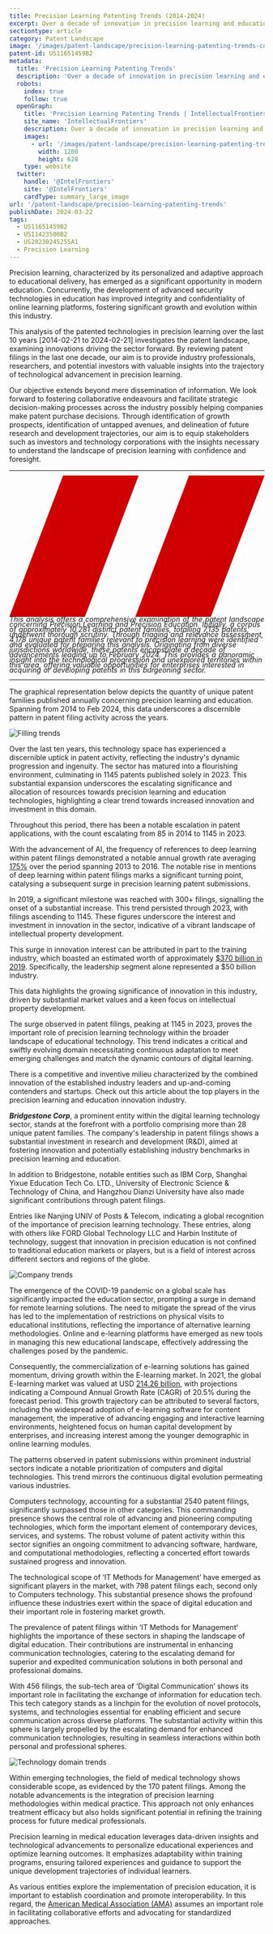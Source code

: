 ```yaml
---
title: Precision Learning Patenting Trends (2014-2024)
excerpt: Over a decade of innovation in precision learning and education has led to a significant surge in patent activity, with filings growing from 85 in 2014 to 1145 in 2023, marking a clear trend towards increased innovation and investment in this sector. Driven by a surge in demand for remote learning solutions during the COVID-19 pandemic, the precision learning sector has witnessed an unprecedented focus on developing and commercializing e-learning platforms recently, which is visible in patenting trends as well.
sectiontype: article
category: Patent Landscape
image: '/images/patent-landscape/precision-learning-patenting-trends-cover.webp'
patent-id: US11651459B2
metadata:
  title: 'Precision Learning Patenting Trends'
  description: 'Over a decade of innovation in precision learning and education has led to a significant surge in patent activity, with filings growing from 85 in 2014 to 1145 in 2023, marking a clear trend towards increased innovation and investment in this sector. Driven by a surge in demand for remote learning solutions during the COVID-19 pandemic, the precision learning sector has witnessed an unprecedented focus on developing and commercializing e-learning platforms recently, which is visible in patenting trends as well.'
  robots:
    index: true
    follow: true
  openGraph:
    title: 'Precision Learning Patenting Trends | IntellectualFrontiers'
    site_name: 'IntellectualFrontiers'
    description: Over a decade of innovation in precision learning and education has led to a significant surge in patent activity, with filings growing from 85 in 2014 to 1145 in 2023, marking a clear trend towards increased innovation and investment in this sector. Driven by a surge in demand for remote learning solutions during the COVID-19 pandemic, the precision learning sector has witnessed an unprecedented focus on developing and commercializing e-learning platforms recently, which is visible in patenting trends as well.
    images:
      - url: '/images/patent-landscape/precision-learning-patenting-trends-cover.webp'
        width: 1200
        height: 628
    type: website
  twitter:
    handle: '@IntelFrontiers'
    site: '@IntelFrontiers'
    cardType: summary_large_image
url: '/patent-landscape/precision-learning-patenting-trends'
publishDate: 2024-03-22
tags:
  - US11651459B2
  - US11423500B2
  - US20230245255A1
  - Precision Learning
---
```


Precision learning, characterized by its personalized and adaptive approach to educational delivery, has emerged as a significant opportunity in modern education. Concurrently, the development of advanced security technologies in education has improved integrity and confidentiality of online learning platforms, fostering significant growth and evolution within this industry.

This analysis of the patented technologies in precision learning over the last 10 years [2014-02-21 to 2024-02-21] investigates the patent landscape, examining innovations driving the sector forward. By reviewing patent filings in the last one decade, our aim is to provide industry professionals, researchers, and potential investors with valuable insights into the trajectory of technological advancement in precision learning.

Our objective extends beyond mere dissemination of information. We look forward to fostering collaborative endeavours and facilitate strategic decision-making processes across the industry possibly helping companies make patent purchase decisions. Through identification of growth prospects, identification of untapped avenues, and delineation of future research and development trajectories, our aim is to equip stakeholders such as investors and technology corporations with the insights necessary to understand the landscape of precision learning with confidence and foresight.

<!-- <span class="italic text-sky-800 font-semibold">
This analysis offers a comprehensive examination of the patent landscape concerning Precision Learning and Precision Education. Initially, a corpus of approximately 10,281 distinct patent families, totalling 7,135 patents, underwent thorough scrutiny. Through triaging and relevance assessment, 4,178 unique patent families relevant to precision learning were identified and evaluated for preparing this analysis. Originating from diverse jurisdictions worldwide, these patents encapsulate a decade of advancements leading up to February 2024. This provides a panoramic insight into the technological progression and unexplored territories within this area, offering valuable opportunities for enterprises interested in acquiring or developing patents in this burgeoning sector.
</span> -->

<hr class="w-48 h-1 mx-auto my-4 bg-gray-200 border-0 rounded md:my-10 dark:bg-gray-700">

<div class=" text-center items-start">
<p class="text-gray-800 sm:text-xl dark:text-white !mt-0" style="word-spacing: 1px;"><i style="line-height:10px">
<svg xmlns="http://www.w3.org/2000/svg"  class="max-[600px]:w-5 w-6 max-[600px]:!pt-0" style="padding-top:0px; display:inline !important; margin-top: -5px;" fill="none" stroke="#f00505" stroke-width="0.00024000000000000003" viewBox="7 9 10.13 5.61"><g id="SVGRepo_bgCarrier" stroke-width="0"></g><g id="SVGRepo_tracerCarrier" stroke-linecap="round" stroke-linejoin="round" stroke="#CCCCCC" stroke-width="0.192"></g><g id="SVGRepo_iconCarrier"> <path d="M9.13456 9H12.1346L10 14.6075H7L9.13456 9Z" fill="#d10000"></path> <path d="M14.1346 9H17.1346L15 14.6075H12L14.1346 9Z" fill="#d10000"></path> </g></svg>
<span class="text-sky-800 font-semibold">This analysis offers a comprehensive examination of the patent landscape concerning Precision Learning and Precision Education. Initially, a corpus of approximately 10,281 distinct patent families, totalling 7,135 patents, underwent thorough scrutiny. Through triaging and relevance assessment, 4,178 unique patent families relevant to precision learning were identified and evaluated for preparing this analysis. Originating from diverse jurisdictions worldwide, these patents encapsulate a decade of advancements leading up to February 2024. This provides a panoramic insight into the technological progression and unexplored territories within this area, offering valuable opportunities for enterprises interested in acquiring or developing patents in this burgeoning sector.
</i></span></p>
</div>

<hr class="w-48 h-1 mx-auto my-4 bg-gray-200 border-0 rounded md:my-10 dark:bg-gray-700">

The graphical representation below depicts the quantity of unique patent families published annually concerning precision learning and education. Spanning from 2014 to Feb 2024, this data underscores a discernible pattern in patent filing activity across the years.

<div class="flex justify-center">
<img src="/images/patent-landscape/precision-learning-patenting-trends-1.webp" alt="Filling trends" class="!mt-0 !mb-0">
</div>

Over the last ten years, this technology space has experienced a discernible uptick in patent activity, reflecting the industry's dynamic progression and ingenuity. The sector has matured into a flourishing environment, culminating in 1145 patents published solely in 2023. This substantial expansion underscores the escalating significance and allocation of resources towards precision learning and education technologies, highlighting a clear trend towards increased innovation and investment in this domain.

Throughout this period, there has been a notable escalation in patent applications, with the count escalating from 85 in 2014 to 1145 in 2023.

With the advancement of AI, the frequency of references to deep learning within patent filings demonstrated a notable annual growth rate averaging <a href="https://www.wipo.int/tech_trends/en/artificial_intelligence/story.html" target="_blank">175%</a> over the period spanning 2013 to 2016. The notable rise in mentions of deep learning within patent filings marks a significant turning point, catalysing a subsequent surge in precision learning patent submissions.

In 2019, a significant milestone was reached with 300+ filings, signalling the onset of a substantial increase. This trend persisted through 2023, with filings ascending to 1145. These figures underscore the interest and investment in innovation in the sector, indicative of a vibrant landscape of intellectual property development.

This surge in innovation interest can be attributed in part to the training industry, which boasted an estimated worth of approximately <a href="https://www.forbes.com/sites/sap/2020/07/14/the-dire-need-for-precision-learning/?sh=273d3c0a5c98" target="_blank">$370 billion in 2019</a>. Specifically, the leadership segment alone represented a $50 billion industry.

This data highlights the growing significance of innovation in this industry, driven by substantial market values and a keen focus on intellectual property development.

The surge observed in patent filings, peaking at 1145 in 2023, proves the important role of precision learning technology within the broader landscape of educational technology. This trend indicates a critical and swiftly evolving domain necessitating continuous adaptation to meet emerging challenges and match the dynamic contours of digital learning.

There is a competitive and inventive milieu characterized by the combined innovation of the established industry leaders and up-and-coming contenders and startups. Check out this article about the top players in the precision learning and education innovation industry.

**_Bridgestone Corp_**, a prominent entity within the digital learning technology sector, stands at the forefront with a portfolio comprising more than 28 unique patent families. The company's leadership in patent filings shows a substantial investment in research and development (R&D), aimed at fostering innovation and potentially establishing industry benchmarks in precision learning and education.

In addition to Bridgestone, notable entities such as IBM Corp, Shanghai Yixue Education Tech Co. LTD., University of Electronic Science & Technology of China, and Hangzhou Dianzi University have also made significant contributions through patent filings.

Entries like Nanjing UNIV of Posts & Telecom, indicating a global recognition of the importance of precision learning technology. These entries, along with others like FORD Global Technology LLC and Harbin Institute of technology, suggest that innovation in precision education is not confined to traditional education markets or players, but is a field of interest across different sectors and regions of the globe.

<div class="flex justify-center">
<img src="/images/patent-landscape/precision-learning-patenting-trends-2.webp" alt="Company trends" class="!mt-0 !mb-0">
</div>

The emergence of the COVID-19 pandemic on a global scale has significantly impacted the education sector, prompting a surge in demand for remote learning solutions. The need to mitigate the spread of the virus has led to the implementation of restrictions on physical visits to educational institutions, reflecting the importance of alternative learning methodologies. Online and e-learning platforms have emerged as new tools in managing this new educational landscape, effectively addressing the challenges posed by the pandemic.

Consequently, the commercialization of e-learning solutions has gained momentum, driving growth within the E-learning market. In 2021, the global E-learning market was valued at USD <a href="https://www.polarismarketresearch.com/industry-analysis/e-learning-market" target="_blank">214.26 billion</a>, with projections indicating a Compound Annual Growth Rate (CAGR) of 20.5% during the forecast period. This growth trajectory can be attributed to several factors, including the widespread adoption of e-learning software for content management, the imperative of advancing engaging and interactive learning environments, heightened focus on human capital development by enterprises, and increasing interest among the younger demographic in online learning modules.

The patterns observed in patent submissions within prominent industrial sectors indicate a notable prioritization of computers and digital technologies. This trend mirrors the continuous digital evolution permeating various industries.

Computers technology, accounting for a substantial 2540 patent filings, significantly surpassed those in other categories. This commanding presence shows the central role of advancing and pioneering computing technologies, which form the important element of contemporary devices, services, and systems. The robust volume of patent activity within this sector signifies an ongoing commitment to advancing software, hardware, and computational methodologies, reflecting a concerted effort towards sustained progress and innovation.

The technological scope of ‘IT Methods for Management’ have emerged as significant players in the market, with 798 patent filings each, second only to Computers technology. This substantial presence shows the profound influence these industries exert within the space of digital education and their important role in fostering market growth.

The prevalence of patent filings within ‘IT Methods for Management’ highlights the importance of these sectors in shaping the landscape of digital education. Their contributions are instrumental in enhancing communication technologies, catering to the escalating demand for superior and expedited communication solutions in both personal and professional domains.

With 456 filings, the sub-tech area of ‘Digital Communication’ shows its important role in facilitating the exchange of information for education tech. This tech category stands as a linchpin for the evolution of novel protocols, systems, and technologies essential for enabling efficient and secure communication across diverse platforms. The substantial activity within this sphere is largely propelled by the escalating demand for enhanced communication technologies, resulting in seamless interactions within both personal and professional spheres.

<div class="flex justify-center">
<img src="/images/patent-landscape/precision-learning-patenting-trends-3.webp" alt="Technology domain trends" class="!mt-0 !mb-0">
</div>

Within emerging technologies, the field of medical technology shows considerable scope, as evidenced by the 170 patent filings. Among the notable advancements is the integration of precision learning methodologies within medical practice. This approach not only enhances treatment efficacy but also holds significant potential in refining the training process for future medical professionals.

Precision learning in medical education leverages data-driven insights and technological advancements to personalize educational experiences and optimize learning outcomes. It emphasizes adaptability within training programs, ensuring tailored experiences and guidance to support the unique development trajectories of individual learners.

As various entities explore the implementation of precision education, it is important to establish coordination and promote interoperability. In this regard, the <a href="https://www.ama-assn.org/education/changemeded-initiative/precision-education" target="_blank">American Medical Association (AMA)</a> assumes an important role in facilitating collaborative efforts and advocating for standardized approaches.
